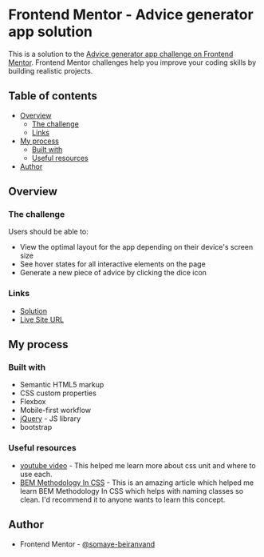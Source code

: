 # Frontend Mentor - Advice generator app solution

This is a solution to the [Advice generator app challenge on Frontend Mentor](https://www.frontendmentor.io/challenges/advice-generator-app-QdUG-13db). Frontend Mentor challenges help you improve your coding skills by building realistic projects.

## Table of contents

- [Overview](#overview)
  - [The challenge](#the-challenge)
  - [Links](#links)
- [My process](#my-process)
  - [Built with](#built-with)
  - [Useful resources](#useful-resources)
- [Author](#author)

## Overview

### The challenge

Users should be able to:

- View the optimal layout for the app depending on their device's screen size
- See hover states for all interactive elements on the page
- Generate a new piece of advice by clicking the dice icon

### Links

- [Solution](https://www.frontendmentor.io/solutions/responsive-advicegeneratorapp-using-jquery-KMOdsj18ie)
- [Live Site URL](https://somaye-beiranvand.github.io/FrontendMentor-advice-generator-app-main/)

## My process

### Built with

- Semantic HTML5 markup
- CSS custom properties
- Flexbox
- Mobile-first workflow
- [jQuery](https://jquery.com/) - JS library
- bootstrap

### Useful resources

- [youtube video](https://www.youtube.com/watch?v=N5wpD9Ov_To) - This helped me learn more about css unit and where to use each.
- [BEM Methodology In CSS](https://scalablecss.com/bem-quickstart-guide/) - This is an amazing article which helped me learn BEM Methodology In CSS which helps with naming classes so clean. I'd recommend it to anyone wants to learn this concept.

## Author

- Frontend Mentor - [@somaye-beiranvand](https://www.frontendmentor.io/profile/somaye-beiranvand)
